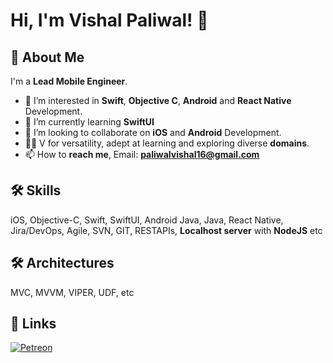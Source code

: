 
# Hi, I'm Vishal Paliwal! 👋

## 🚀 About Me
I'm a **Lead Mobile Engineer**. 
- 👀 I’m interested in **Swift**, **Objective C**, **Android** and **React Native** Development.
- 🌱 I’m currently learning **SwiftUI**
- 💞️ I’m looking to collaborate on **iOS** and **Android** Development.
- ✌🏻 V for versatility, adept at learning and exploring diverse **domains**.
- 📫 How to **reach me**, Email: **paliwalvishal16@gmail.com**

## 🛠 Skills
iOS, Objective-C, Swift, SwiftUI,
Android Java, Java, 
React Native,
Jira/DevOps, Agile, 
SVN, GIT, 
RESTAPIs, **Localhost server** with **NodeJS** etc

## 🛠 Architectures
MVC, MVVM, VIPER, UDF, etc

## 🔗 Links
[![Petreon](https://img.shields.io/badge/petreon-FF424D?style=for-the-badge&logo=petreon&logoColor=white)](https://www.patreon.com/iamvishal16)

<!---
iAmVishal16/iAmVishal16 is a ✨ special ✨ repository because its `README.md` (this file) appears on your GitHub profile.
You can click the Preview link to take a look at your changes.
--->

